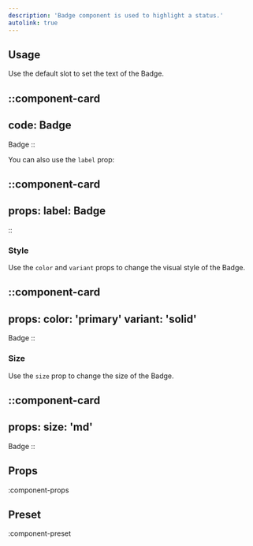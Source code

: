 ```yaml
---
description: 'Badge component is used to highlight a status.'
autolink: true
---
```


## Usage

Use the default slot to set the text of the Badge.

::component-card
---
code: Badge
---

Badge
::

You can also use the `label` prop:

::component-card
---
props:
  label: Badge
---
::

### Style

Use the `color` and `variant` props to change the visual style of the Badge.

::component-card
---
props:
  color: 'primary'
  variant: 'solid'
---

Badge
::

### Size

Use the `size` prop to change the size of the Badge.

::component-card
---
props:
  size: 'md'
---

Badge
::

## Props

:component-props

## Preset

:component-preset
